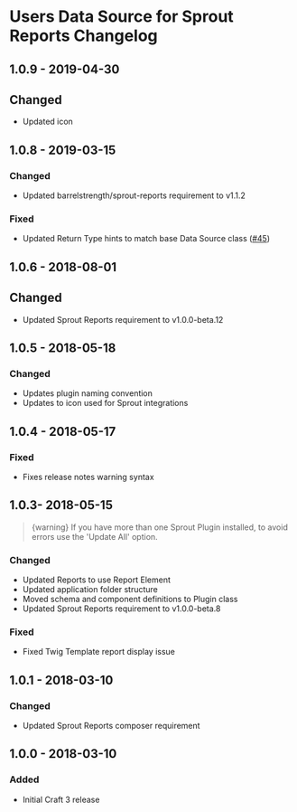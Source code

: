 # Users Data Source for Sprout Reports Changelog

## 1.0.9 - 2019-04-30

## Changed
- Updated icon

## 1.0.8 - 2019-03-15

### Changed
- Updated barrelstrength/sprout-reports requirement to v1.1.2

### Fixed
- Updated Return Type hints to match base Data Source class ([#45][#45reports])

[#45reports]: https://github.com/barrelstrength/craft-sprout-reports/issues/45

## 1.0.6 - 2018-08-01

## Changed
- Updated Sprout Reports requirement to v1.0.0-beta.12

## 1.0.5 - 2018-05-18

### Changed
- Updates plugin naming convention
- Updates to icon used for Sprout integrations

## 1.0.4 - 2018-05-17

### Fixed
- Fixes release notes warning syntax

## 1.0.3- 2018-05-15

> {warning} If you have more than one Sprout Plugin installed, to avoid errors use the 'Update All' option.

### Changed
- Updated Reports to use Report Element
- Updated application folder structure
- Moved schema and component definitions to Plugin class
- Updated Sprout Reports requirement to v1.0.0-beta.8

### Fixed
- Fixed Twig Template report display issue

## 1.0.1 - 2018-03-10

### Changed
- Updated Sprout Reports composer requirement

## 1.0.0 - 2018-03-10

### Added
- Initial Craft 3 release

